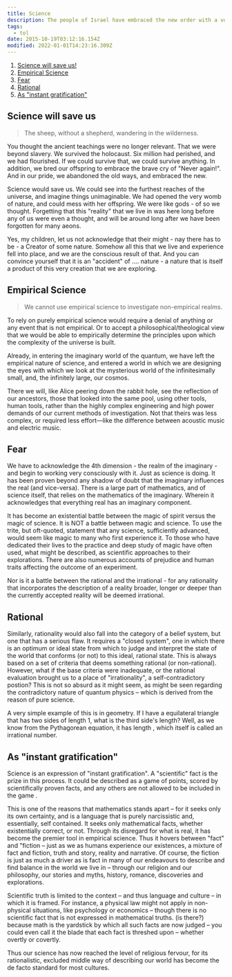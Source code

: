 ```yaml
---
title: Science
description: The people of Israel have embraced the new order with a voraciousness that is scary...
tags:
  - tol
date: 2015-10-19T03:12:16.154Z
modified: 2022-01-01T14:23:16.309Z
---
```


1. [Science will save us!](#science-will-save-us)
2. [Empirical Science](#empirical-science)
3. [Fear](#fear)
4. [Rational](#rational)
5. [As "instant gratification"](#as-instant-gratification)

## Science will save us

> The sheep, without a shepherd, wandering in the wilderness.

You thought the ancient teachings were no longer relevant. That we were beyond slavery. We survived the holocaust. Six million had perished, and we had flourished. If we could survive that, we could survive anything. In addition, we bred our offspring to embrace the brave cry of "Never again!". And in our pride, we abandoned the old ways, and embraced the new.

Science would save us. We could see into the furthest reaches of the universe, and imagine things unimaginable. We had opened the very womb of nature, and could mess with her offspring. We were like gods - of so we thought. Forgetting that this "reality" that we live in was here long before any of us were even a thought, and will be around long after we have been forgotten for many aeons.

Yes, my children, let us not acknowledge that their might - nay there has to be - a Creator of some nature. Somehow all this that we live and experience fell into place, and we are the conscious result of that. And you can convince yourself that it is an "accident" of .... nature - a nature that is itself a product of this very creation that we are exploring.

## Empirical Science

> We cannot use empirical science to investigate non-empirical realms.

To rely on purely empirical science would require a denial of anything or any event that is not empirical. Or to accept a philosophical/theological view that we would be able to empirically determine the principles upon which the complexity of the universe is built.

Already, in entering the imaginary world of the quantum, we have left the empirical nature of science, and entered a world in which we are designing the eyes with which we look at the mysterious world of the infinitesimally small, and, the infinitely large, our cosmos.

There we will, like Alice peering down the rabbit hole, see the reflection of our ancestors, those that looked into the same pool, using other tools, human tools, rather than the highly complex engineering and high power demands of our current methods of investigation. Not that theirs was less complex, or required less effort&mdash;like the difference between acoustic music and electric music.

## Fear

We have to acknowledge the 4th dimension - the realm of the imaginary - and begin to working very consciously with it. Just as science is doing. It has been proven beyond any shadow of doubt that the imaginary influences the real (and vice-versa). There is a large part of mathematics, and of science itself, that relies on the mathematics of the imaginary. Wherein it acknowledges that everything real has an imaginary component.

It has become an existential battle between the magic of spirit versus the magic of science. It is NOT a battle between magic and science. To use the trite, but oft-quoted, statement that any science, sufficiently advanced, would seem like magic to many who first experience it. To those who have dedicated their lives to the practice and deep study of magic have often used, what might be described, as scientific approaches to their explorations. There are also numerous accounts of prejudice and human traits affecting the outcome of an experiment.

Nor is it a battle between the rational and the irrational - for any rationality that incorporates the description of a reality broader, longer or deeper than the currently accepted reality will be deemed irrational.

## Rational

Similarly, rationality would also fall into the category of a belief system, but one that has a serious flaw. It requires a "closed system", one in which there is an optimum or ideal state from which to judge and interpret the state of the world that conforms (or not) to this ideal, rational state. This is always based on a set of criteria that deems something rational (or non-rational). However, what if the base criteria were inadequate, or the rational evaluation brought us to a place of "irrationality", a self-contradictory postion? This is not so absurd as it might seem, as might be seen regarding the contradictory nature of quantum physics – which is derived from the reason of pure science.

A very simple example of this is in geometry. If I have a equilateral triangle that has two sides of length 1, what is the third side's length? Well, as we know from the Pythagorean equation, it has length , which itself is called an irrational number.

## As "instant gratification"

Science is an expression of "instant gratification". A "scientific" fact is the prize in this process. It could be described as a game of points, scored by scientifically proven facts, and any others are not allowed to be included in the game .

This is one of the reasons that mathematics stands apart – for it seeks only its own certainty, and is a language that is purely narcissistic and, essentially, self contained. It seeks only mathematical facts, whether existentially correct, or not. Through its disregard for what is real, it has become the premier tool in empirical science.
Thus it hovers between "fact" and "fiction – just as we as humans experience our existences, a mixture of fact and fiction, truth and story, reality and narrative. Of course, the fiction is just as much a driver as is fact in many of our endeavours to describe and find balance in the world we live in – through our religion and our philosophy, our stories and myths, history, romance, discoveries and explorations.

Scientific truth is limited to the context – and thus language and culture – in which it is framed. For instance, a physical law might not apply in non-physical situations, like psychology or economics – though there is no scientific fact that is not expressed in mathematical truths. (is there?) because math is the yardstick by which all such facts are now judged – you could even call it the blade that each fact is threshed upon – whether overtly or covertly.

Thus our science has now reached the level of religious fervour, for its rationalistic, excluded middle way of describing our world has become the de facto standard for most cultures.
